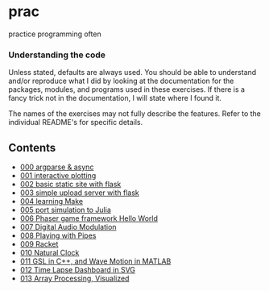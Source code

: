 # prac

practice programming often

### Understanding the code

Unless stated, defaults are always used.  You should be able to understand
and/or reproduce what I did by looking at the documentation for the
packages, modules, and programs used in these exercises. If there is a fancy
trick not in the documentation, I will state where I found it.

The names of the exercises may not fully describe the features. Refer
to the individual README's for specific details.

## Contents

* [000 argparse & async](000/README.md)
* [001 interactive plotting](001/README.md)
* [002 basic static site with flask](002/README.md)
* [003 simple upload server with flask](003/README.md)
* [004 learning Make](004/README.md)
* [005 port simulation to Julia](005/README.md)
* [006 Phaser game framework Hello World](006/README.md)
* [007 Digital Audio Modulation](007/README.md)
* [008 Playing with Pipes](008/README.md)
* [009 Racket](009/README.md)
* [010 Natural Clock](010/README.md)
* [011 GSL in C++, and Wave Motion in MATLAB](011/README.md)
* [012 Time Lapse Dashboard in SVG](012/README.md)
* [013 Array Processing, Visualized](013/README.md)
